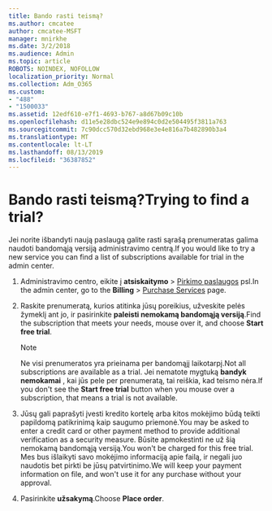 ```yaml
---
title: Bando rasti teismą?
ms.author: cmcatee
author: cmcatee-MSFT
manager: mnirkhe
ms.date: 3/2/2018
ms.audience: Admin
ms.topic: article
ROBOTS: NOINDEX, NOFOLLOW
localization_priority: Normal
ms.collection: Adm_O365
ms.custom:
- "488"
- "1500033"
ms.assetid: 12edf610-e7f1-4693-b767-a8d67b09c10b
ms.openlocfilehash: d11e5e28dbc524e9e894c0d2e504495f3811a763
ms.sourcegitcommit: 7c90dcc570d32ebd968e3e4e816a7b482890b3a4
ms.translationtype: MT
ms.contentlocale: lt-LT
ms.lasthandoff: 08/13/2019
ms.locfileid: "36387852"
---
```

# <a name="trying-to-find-a-trial"></a><span data-ttu-id="712ac-102">Bando rasti teismą?</span><span class="sxs-lookup"><span data-stu-id="712ac-102">Trying to find a trial?</span></span>

<span data-ttu-id="712ac-103">Jei norite išbandyti naują paslaugą galite rasti sąrašą prenumeratas galima naudoti bandomąją versiją administravimo centrą.</span><span class="sxs-lookup"><span data-stu-id="712ac-103">If you would like to try a new service you can find a list of subscriptions available for trial in the admin center.</span></span>
  
1. <span data-ttu-id="712ac-104">Administravimo centro, eikite į **atsiskaitymo** \> [Pirkimo paslaugos](https://go.microsoft.com/fwlink/p/?linkid=868433) psl.</span><span class="sxs-lookup"><span data-stu-id="712ac-104">In the admin center, go to the **Billing** \> [Purchase Services](https://go.microsoft.com/fwlink/p/?linkid=868433) page.</span></span>

2. <span data-ttu-id="712ac-105">Raskite prenumeratą, kurios atitinka jūsų poreikius, užveskite pelės žymeklį ant jo, ir pasirinkite **paleisti nemokamą bandomąją versiją**.</span><span class="sxs-lookup"><span data-stu-id="712ac-105">Find the subscription that meets your needs, mouse over it, and choose **Start free trial**.</span></span>

    > [!NOTE]
    > <span data-ttu-id="712ac-106">Ne visi prenumeratos yra prieinama per bandomąjį laikotarpį.</span><span class="sxs-lookup"><span data-stu-id="712ac-106">Not all subscriptions are available as a trial.</span></span> <span data-ttu-id="712ac-107">Jei nematote mygtuką **bandyk nemokamai** , kai jūs pele per prenumeratą, tai reiškia, kad teismo nėra.</span><span class="sxs-lookup"><span data-stu-id="712ac-107">If you don't see the **Start free trial** button when you mouse over a subscription, that means a trial is not available.</span></span>
  
3. <span data-ttu-id="712ac-108">Jūsų gali paprašyti įvesti kredito kortelę arba kitos mokėjimo būdą teikti papildomą patikrinimą kaip saugumo priemonė.</span><span class="sxs-lookup"><span data-stu-id="712ac-108">You may be asked to enter a credit card or other payment method to provide additional verification as a security measure.</span></span> <span data-ttu-id="712ac-109">Būsite apmokestinti ne už šią nemokamą bandomąją versiją.</span><span class="sxs-lookup"><span data-stu-id="712ac-109">You won't be charged for this free trial.</span></span> <span data-ttu-id="712ac-110">Mes bus išlaikyti savo mokėjimo informaciją apie failą, ir negali juo naudotis bet pirkti be jūsų patvirtinimo.</span><span class="sxs-lookup"><span data-stu-id="712ac-110">We will keep your payment information on file, and won't use it for any purchase without your approval.</span></span>

4. <span data-ttu-id="712ac-111">Pasirinkite **užsakymą**.</span><span class="sxs-lookup"><span data-stu-id="712ac-111">Choose **Place order**.</span></span>